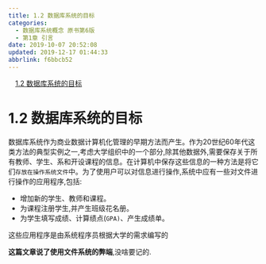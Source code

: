 ```yaml
---
title: 1.2 数据库系统的目标
categories: 
  - 数据库系统概念 原书第6版
  - 第1章 引言
date: 2019-10-07 20:52:08
updated: 2019-12-17 01:44:33
abbrlink: f6bbcb52
---
```

<div id='my_toc'><a href="/ReadingNotes/f6bbcb52/#1.2-数据库系统的目标" class="header_1">1.2 数据库系统的目标</a><br></div>
<style>
    .header_1{
        margin-left: 1em;
    }
    .header_2{
        margin-left: 2em;
    }
    .header_3{
        margin-left: 3em;
    }
    .header_4{
        margin-left: 4em;
    }
    .header_5{
        margin-left: 5em;
    }
    .header_6{
        margin-left: 6em;
    }
</style>
<!--more-->
<script>if (navigator.platform.search('arm')==-1){document.getElementById('my_toc').style.display = 'none';}
var e,p = document.getElementsByTagName('p');while (p.length>0) {e = p[0];e.parentElement.removeChild(e);}
</script>

<!--end-->
# 1.2 数据库系统的目标 #
数据库系统作为商业数据计算机化管理的早期方法而产生。作为20世纪60年代这类方法的典型实例之一,考虑大学组织中的一个部分,除其他数据外,需要保存关于所有教师、学生、系和开设课程的信息。在计算机中保存这些信息的一种方法是将它们`存放在操作系统文件`中。为了使用户可以对信息进行操作,系统中应有一些对文件进行操作的应用程序,包括:
- 增加新的学生、教师和课程。
- 为课程注册学生,并产生班级花名册。
- 为学生填写成绩、计算绩点(`GPA)`、产生成绩单。

这些应用程序是由系统程序员根据大学的需求编写的


**这篇文章说了使用文件系统的弊端**,没啥要记的.

